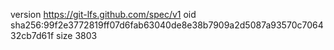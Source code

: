 version https://git-lfs.github.com/spec/v1
oid sha256:99f2e3772819ff07d6fab63040de8e38b7909a2d5087a93570c706432cb7d61f
size 3803
